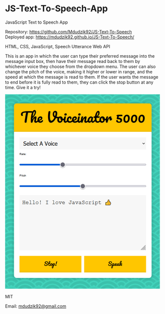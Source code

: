 # JS-Text-To-Speech-App

JavaScript Text to Speech App

<!-- Live link to deployed app -->

Repository: https://github.com/Mdudzik92/JS-Text-To-Speech<br>
Deployed app: https://mdudzik92.github.io/JS-Text-To-Speech/

<!-- Technologies used -->

HTML, CSS, JavaScript, Speech Utterance Web API

<!-- Explanation of what the app is -->

This is an app in which the user can type their preferred message into the message input box, then have their message read back to them by whichever voice they choose from the dropdown menu. The user can also change the pitch of the voice, making it higher or lower in range, and the speed at which the message is read to them. If the user wants the message to end before it is fully read to them, they can click the stop button at any time. Give it a try!

<!-- Screenshot -->

<img src="./img1.png">

<!-- License -->

MIT

<!-- Contact information -->

Email: mdudzik92@gmail.com

